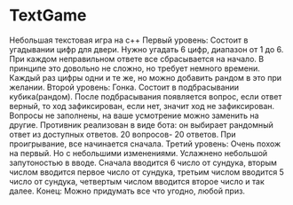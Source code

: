 # TextGame
Небольшая текстовая игра на c++ 
Первый уровень:
	Состоит в угадывании цифр для двери. Нужно угадать 6 цифр, диапазон от 1 до 6.
  При каждом неправильном ответе все сбрасывается на начало.
  В принципе это довольно не сложно, но требует немного времени.
  Каждый раз цифры одни и те же, но можно добавить рандом в это при желании.
Второй уровень:
  Гонка.
  Состоит в подбрасывании кубика(рандом). После подбрасывания появляется вопрос, если ответ верный, то ход зафиксирован, если нет, значит ход не зафиксирован.
  Вопросы не заполнены, на ваше усмотрение можно заменить на другие.
  Противник реализован в виде бота: он выбирает рандомный ответ из доступных ответов.
  20 вопросов- 20 ответов.
  При проигрывание, все начинается сначала.
Третий уровень:
  Очень похож на первый. Но с небольшими изменениями.
  Услажнено небольшой запутоностью в вводе.
  Сначала вводится 6 число от сундука, вторым числом вводится первое число от сундука, третьим числом вводится 5 число от сундука,
  четвертым числом вводится второе число и так далее.
Конец:
  Можно придумать все что угодно, любой приз.
